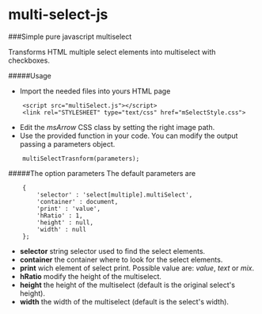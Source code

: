 # multi-select-js
###Simple pure javascript multiselect

Transforms HTML multiple select elements into multiselect with checkboxes.

#####Usage
* Import the needed files into yours HTML page
```
	<script src="multiSelect.js"></script>
	<link rel="STYLESHEET" type="text/css" href="mSelectStyle.css">
```
* Edit the *msArrow* CSS class by setting the right image path.
* Use the provided function in your code. You can modify the output passing a parameters object.
```
	multiSelectTrasnform(parameters);
```

#####The option parameters
The default parameters are
```
	{
        'selector' : 'select[multiple].multiSelect',
        'container' : document,
        'print' : 'value',
        'hRatio' : 1,
        'height' : null,
        'width' : null
    };
```	

* **selector** string selector used to find the select elements.
* **container** the container where to look for the select elements.
* **print** wich element of select print. Possible value are: *value*, *text* or *mix*.
* **hRatio** modify the height of the multiselect.
* **height** the height of the multiselect (default is the original select's height).
* **width** the width of the multiselect (default is the select's width).
